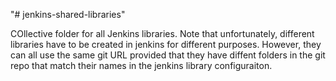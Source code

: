 "# jenkins-shared-libraries" 

COllective folder for all Jenkins libraries. Note that unfortunately, different libraries have to be created in jenkins for different purposes.
However, they can all use the same git URL provided that they have diffent folders in the git repo that match their names in the jenkins library configuraiton.